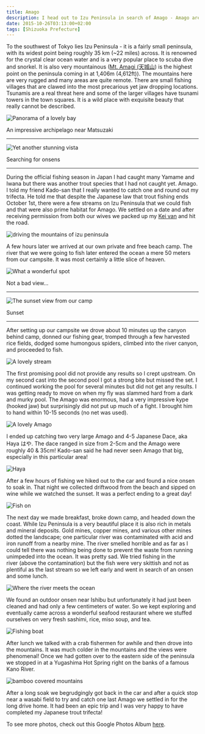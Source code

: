 ```yaml
---
title: Amago
description: I head out to Izu Peninsula in search of Amago - Amago are a sub-species of the salmon family and spend part of their lives in the ocean...
date: 2015-10-26T03:13:00+02:00
tags: [Shizuoka Prefecture]
---
```

<div class=“text-lg m-2”>
<p class="mb-2">To the southwest of Tokyo lies Izu Peninsula - it is a fairly small peninsula, with its widest point being roughly 35 km (~22 miles) across. It is renowned for the crystal clear ocean water and is a very popular place to scuba dive and snorkel. It is also very mountainous (<a href="https://japanhike.wordpress.com/2008/04/24/mt-amagi/" target="_blank" rel="noopener noreferrer" class="text-red-500 hover:bg-red-500 hover:text-white">Mt. Amagi (天城山</a>) is the highest point on the peninsula coming in at 1,406m (4,612ft)). The mountains here are very rugged and many areas are quite remote. There are small fishing villages that are clawed into the most precarious yet jaw dropping locations. Tsunamis are a real threat here and some of the larger villages have tsunami towers in the town squares. It is a wild place with exquisite beauty that really cannot be described.</p>

<div class="w-8/12 mx-auto">
<img class="rounded-lg shadow-lg" src="https://fallfish-tenkara-images.s3-us-west-1.amazonaws.com/FfT+-+Izu+Peninsula+(Amago)/izu+peninsula-amago-tenkara-beaches-mountains-islands.JPG" alt="Panorama of a lovely bay" />
<p class="italic text-center">An impressive archipelago near Matsuzaki</p>
</div>

<hr />

<div class="w-8/12 mx-auto mt-2">
<img class="rounded-lg shadow-lg" src="https://fallfish-tenkara-images.s3-us-west-1.amazonaws.com/FfT+-+Izu+Peninsula+(Amago)/izu+peninsula-amago-tenkara-beaches-mountains-japanese+statue.JPG" alt="Yet another stunning vista" />
<p class="italic text-center">Searching for onsens</p>
</div>

<hr />

<p class="mt-2 mb-2">During the official fishing season in Japan I had caught many Yamame and Iwana but there was another trout species that I had not caught yet. Amago. I told my friend Kado-san that I really wanted to catch one and round out my trifecta. He told me that despite the Japanese law that trout fishing ends October 1st, there were a few streams on Izu Peninsula that we could fish and that were also prime habitat for Amago. We settled on a date and after receiving permission from both our wives we packed up my <a href="https://www.fallfishtenkara.com/japanese-kei-cars/" target="_blank" rel="noopener noreferrer" class="text-red-500 hover:bg-red-500 hover:text-white">Kei van</a> and hit the road.</p>

<img class="w-8/12 rounded-lg shadow-lg mx-auto" src="https://fallfish-tenkara-images.s3-us-west-1.amazonaws.com/FfT+-+Izu+Peninsula+(Amago)/izu+peninsula-amago-tenkara-beaches-bamboo-mountains.JPG" alt="driving the mountains of izu peninsula" />

<p class="mt-2 mb-2">A few hours later we arrived at our own private and free beach camp. The river that we were going to fish later entered the ocean a mere 50 meters from our campsite. It was most certainly a little slice of heaven.</p>

<div class="w-8/12 mx-auto">
<img class="rounded-lg shadow-lg" src="https://fallfish-tenkara-images.s3-us-west-1.amazonaws.com/FfT+-+Izu+Peninsula+(Amago)/izu+peninsula-amago-tenkara-beaches-mountains-camping.JPG" alt="What a wonderful spot" />
<p class="italic text-center">Not a bad view...</p>
</div>

<hr />

<div class="w-8/12 mx-auto mt-2">
<img class="rounded-lg shadow-lg" src="https://fallfish-tenkara-images.s3-us-west-1.amazonaws.com/FfT+-+Izu+Peninsula+(Amago)/izu+peninsula-amago-tenkara-beaches-mountains-sunset.JPG" alt="The sunset view from our camp" />
<p class="italic text-center">Sunset</p>
</div>

<hr />

<p class="mt-2 mb-2">After setting up our campsite we drove about 10 minutes up the canyon behind camp, donned our fishing gear, tromped through a few harvested rice fields, dodged some humongous spiders, climbed into the river canyon, and proceeded to fish.</p>

<img class="w-8/12 rounded-lg shadow-lg mx-auto" src="https://fallfish-tenkara-images.s3-us-west-1.amazonaws.com/FfT+-+Izu+Peninsula+(Amago)/izu+peninsula-amago-tenkara-beaches-mountain+stream.JPG" alt="A lovely stream" />

<p class="mt-2 mb-2">The first promising pool did not provide any results so I crept upstream. On my second cast into the second pool I got a strong bite but missed the set. I continued working the pool for several minutes but did not get any results. I was getting ready to move on when my fly was slammed hard from a dark and murky pool. The Amago was enormous, had a very impressive kype (hooked jaw) but surprisingly did not put up much of a fight. I brought him to hand within 10-15 seconds (no net was used).</p>

<img class="w-8/12 rounded-lg shadow-lg mx-auto" src="https://fallfish-tenkara-images.s3-us-west-1.amazonaws.com/FfT+-+Izu+Peninsula+(Amago)/izu+peninsula-amago-tenkara-beaches-amago-kebari.JPG" alt="A lovely Amago" />

<p class="mt-2 mb-2">I ended up catching two very large Amago and 4-5 Japanese Dace, aka Haya はや. The dace ranged in size from 2-5cm and the Amago were roughly 40 &amp; 35cm! Kado-san said he had never seen Amago that big, especially in this particular area!</p>

<img class="w-8/12 rounded-lg shadow-lg mx-auto" src="https://fallfish-tenkara-images.s3-us-west-1.amazonaws.com/FfT+-+Izu+Peninsula+(Amago)/izu+peninsula-amago-tenkara-beaches-japanse+dace-haya.JPG" alt="Haya" />

<p class="mt-2 mb-2">After a few hours of fishing we hiked out to the car and found a nice onsen to soak in. That night we collected driftwood from the beach and sipped on wine while we watched the sunset. It was a perfect ending to a great day!</p>

<img class="w-8/12 rounded-lg shadow-lg mx-auto" src="https://fallfish-tenkara-images.s3-us-west-1.amazonaws.com/FfT+-+Izu+Peninsula+(Amago)/izu+peninsula-amago-tenkara-beaches-amago-keiryu.JPG" alt="Fish on" />

<p class="mt-2 mb-2">The next day we made breakfast, broke down camp, and headed down the coast. While Izu Peninsula is a very beautiful place it is also rich in metals and mineral deposits. Gold mines, copper mines, and various other mines dotted the landscape; one particular river was contaminated with acid and iron runoff from a nearby mine. The river smelled horrible and as far as I could tell there was nothing being done to prevent the waste from running unimpeded into the ocean. It was pretty sad. We tried fishing in the river (above the contamination) but the fish were very skittish and not as plentiful as the last stream so we left early and went in search of an onsen and some lunch.</p>

<img class="w-8/12 rounded-lg shadow-lg mx-auto" src="https://fallfish-tenkara-images.s3-us-west-1.amazonaws.com/FfT+-+Izu+Peninsula+(Amago)/izu+peninsula-amago-tenkara-beaches-keiryu.JPG" alt="Where the river meets the ocean" />

<p class="mt-2 mb-2">We found an outdoor onsen near Ishibu but unfortunately it had just been cleaned and had only a few centimeters of water. So we kept exploring and eventually came across a wonderful seafood restaurant where we stuffed ourselves on very fresh sashimi, rice, miso soup, and tea.</p>

<img class="w-8/12 rounded-lg shadow-lg mx-auto" src="https://fallfish-tenkara-images.s3-us-west-1.amazonaws.com/FfT+-+Izu+Peninsula+(Amago)/izu+peninsula-amago-tenkara-beaches-fishing+boat.JPG" alt="Fishing boat" />

<p class="mt-2 mb-2">After lunch we talked with a crab fishermen for awhile and then drove into the mountains. It was much colder in the mountains and the views were phenomenal! Once we had gotten over to the eastern side of the peninsula we stopped in at a Yugashima Hot Spring right on the banks of a famous Kano River.</p>

<img class="w-8/12 rounded-lg shadow-lg mx-auto" src="https://fallfish-tenkara-images.s3-us-west-1.amazonaws.com/FfT+-+Izu+Peninsula+(Amago)/izu+peninsula-amago-tenkara-beaches-amago-wasabi+farm.JPG" alt="bamboo covered mountains" />

<p class="mt-2 mb-2">After a long soak we begrudgingly got back in the car and after a quick stop near a wasabi field to try and catch one last Amago we settled in for the long drive home. It had been an epic trip and I was very happy to have completed my Japanese trout trifecta!</p>

<p class="mt-2 mb-2 italic text-center font-semibold text-gray-400">To see more photos, check out this Google Photos Album <a href="https://photos.app.goo.gl/YbgcnjAhAixVv83CA" target="_blank" rel="noopener" class="text-red-500 hover:bg-red-500 hover:text-white">here</a>.</p>

</div>

